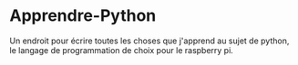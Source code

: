 # Apprendre-Python
Un endroit pour écrire toutes les choses que j'apprend au sujet de python, le langage de programmation de choix pour le raspberry pi.
